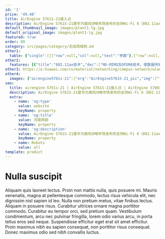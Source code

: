 ```yaml
---
id: '1'
price: '49.40'
title: AirEngine 5761S-21接入点
description: AirEngine 5761S-21是华为面向SMB市场发布的支持Wi-Fi 6（802.11ax）标准的无线接入点产品。内置智能天线，信号随用户而动，带来更好的覆盖效果。支持4×4 MIMO，2.4GHz和5GHz双频同时提供业务，整机速率可达5.375Gbps，适用于中、小企业办公、零售等高密室内覆盖场景。
default_thumbnail_image: images/plant1-lg.jpg
default_original_image: images/plant1-lg.jpg
featured: true
order: 89
category: src/pages/category/无线局域网.md
other1: 
  table: {"single":[[{"row":null,"col":null,"text":"参数"},{"row":null,"col":null,"text":"AirEngine 5761S-21"}],[{"row":null,"col":null,"text":"尺寸（直径×高）"},{"row":null,"col":null,"text":"Φ220 x 50mm"}],[{"row":null,"col":null,"text":"电源输入"},{"row":null,"col":null,"text":"DC：12V±10%\nPoE供电：满足802.3at以太网供电标准"}],[{"row":null,"col":null,"text":"最大功耗"},{"row":null,"col":null,"text":"17.9W（不包含USB）\n说明：实际最大功耗遵照不同国家和地区法规而有所不同"}],[{"row":null,"col":null,"text":"最大用户数"},{"row":null,"col":null,"text":"≤1024\n说明：使用环境不同实际用户数存在差异"}],[{"row":null,"col":null,"text":"工作温度"},{"row":null,"col":null,"text":"-10℃ ～+50℃"}],[{"row":null,"col":null,"text":"天线类型"},{"row":null,"col":null,"text":"内置智能天线"}],[{"row":null,"col":null,"text":"MIMO:空间流"},{"row":null,"col":null,"text":"2.4GHz: 2×2:2，5GHz：4×4:4"}],[{"row":null,"col":null,"text":"无线协议"},{"row":null,"col":null,"text":"802.11a/b/g/n/ac/ac wave2/ax"}],[{"row":null,"col":null,"text":"最高速率"},{"row":null,"col":null,"text":"5.375Gbps"}]]}
other2:
  features: [{"title":"802.11ax技术","dec":["MU-MIMO及OFDMA技术，使数据传输有序、高效1024QAM调制方式，整机6条空间流，空口速率高达5.375Gbps"]},{"title":"智能天线","dec":["内置双频共口面智能天线，自动抑制干扰，覆盖半径提升20%，同位置信号强度提升100%，给用户带来稳定无死角的覆盖"]},{"title":"云管理","dec":["可通过华为云管理平台对AP设备及业务进行管理和运维，节省网络运维成本"]}]
other3: https://e.huawei.com/cn/material/networking/campus-network/wlan/8467374400834a4e85f0c8ae654ec493
other4:
  images: {"airengine5761s-21":{"org":"AirEngine5761S-21_pic","img":["front.png","front_bottom.png","front_left.png","front_right.png","front_top.png","rear.png","rear_top.png"]}}
seo:
  title: airengine-5761s-21 | AirEngine 5761S-21接入点 | AirEngine 5700系列 | 室内接入点 | 无线局域网 | 企业网络
  description: AirEngine 5761S-21是华为面向SMB市场发布的支持Wi-Fi 6（802.11ax）标准的无线接入点产品。内置智能天线，信号随用户而动，带来更好的覆盖效果。支持4×4 MIMO，2.4GHz和5GHz双频同时提供业务，整机速率可达5.375Gbps，适用于中、小企业办公、零售等高密室内覆盖场景。
  extra:
    - name: 'og:type'
      value: website
      keyName: property
    - name: 'og:title'
      value: 河南网田
      keyName: property
    - name: 'og:description'
      value: AirEngine 5761S-21是华为面向SMB市场发布的支持Wi-Fi 6（802.11ax）标准的无线接入点产品。内置智能天线，信号随用户而动，带来更好的覆盖效果。支持4×4 MIMO，2.4GHz和5GHz双频同时提供业务，整机速率可达5.375Gbps，适用于中、小企业办公、零售等高密室内覆盖场景。
      keyName: property
    - name: Robots
      value: all
template: product
---
```


# Nulla suscipit

Aliquam quis laoreet lectus. Proin non mattis nulla, quis posuere mi. Mauris venenatis, magna at pellentesque commodo, lectus risus vehicula elit, nec dignissim nisl sapien id leo. Nulla non pretium metus, vitae finibus lectus. Aliquam in posuere risus. Curabitur ultrices ornare magna porttitor commodo. Curabitur eu tempor orci, sed pretium quam. Vestibulum condimentum, arcu nec pulvinar fringilla, lorem odio varius arcu, in porta tellus eros sed neque. Suspendisse efficitur eget erat sit amet efficitur. Proin maximus nibh eu sapien consequat, non porttitor risus consequat. Donec maximus odio sed nibh convallis luctus.